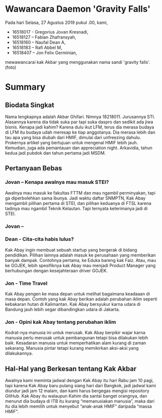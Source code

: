 # Wawancara Daemon 'Gravity Falls'
Pada hari Selasa, 27 Agustus 2019 pukul .00, kami,
- 16518017 - Gregorius Jovan Kresnadi,
- 16518127 – Fabian Zhafransyah,
- 16518160 – Naufal Dean A,
- 16518183 – Rafi Abbel M,
- 16518407 – Jon Felix Germinian,

mewawancarai kak Akbar yang menggunakan nama sandi 'gravity falls'.
(foto)
# Summary
## Biodata Singkat
  Nama lengkapnya adalah Akbar Ghifari. Nimnya 18218011. Jurusannya STI. Alasannya karena dia tidak suka par tapi suka daspro dan sedikit ada jiwa bisnis. Kenapa jadi kahim? Karena dulu ikut LFM, terus dia merasa budaya di LFM itu budaya udah meresap ke tiap anggotanya. Dia merasa lebih dan tau apa yang bisa diubah dari HMIF, dimulai dari unfreezing dahulu. Prokernya artikel yang bertujuan untuk mengenal HMIF lebih jauh. Kemudian, juga ada pemantauan dan appreciation night. Arkavidia, tahun kedua jadi pubdok dan tahun pertama jadi MSDM.

## Pertanyaan Bebas

### Jovan – Kenapa awalnya mau masuk STEI?
Awalnya mau masuk ke fakultas FTTM dan mau ngambil perminyakan, tapi ga diperbolehkan sama ibunya. Jadi waktu daftar SNMPTN, Kak Abay mengambil pilihan pertama di STEI, dan pilihan keduanya di FTSL karena tadinya mau ngambil Teknik Kelautan. Tapi ternyata keterimanya jadi di STEI.

### Jovan – 

### Dean - Cita-cita habis lulus?
Kak Abay ingin membuat sebuah startup yang bergerak di bidang pendidikan. Pilihan lainnya adalah masuk ke perusahaan yang memberikan banyak dampak. Contohnya pertama, ke Eduka bareng kak Faiz. Atau, mau ke GOJEK, lebih spesifiknya kak Abay mau menjadi Product Manager yang berhubungan dengan kesejahteraan driver GOJEK.

### Jon - Time Travel
Kak Abay pengen ke masa depan untuk melihat bagaimana keadaaan di masa depan. Contoh yang kak Abay berikan adalah perubahan iklim seperti kebakaran hutan di Kalimantan. Kak Abay bersyukur karna udara di Bandung jauh lebih segar dibandingkan udara di Jakarta.

### Jon - Opini kak Abay tentang perubahan iklim
Kodrat-nya manusia ini untuk merusak. Kak Abay berpikir wajar karna manusia perlu merusak untuk pembangunan tetapi bisa dilakukan lebih baik. Kesadaran manusia untuk memperhatikan alam kurang di zaman sekarang. Manusia pintar tetapi kurang memikirkan aksi-aksi yang dilakukannya. 

## Hal-Hal yang Berkesan tentang Kak Akbar

 Awalnya kami meminta jadwal dengan Kak Abay itu hari Rabu jam 10 pagi, tapi karena Kak Abay baru pulang siang hari dari Bangkok, jadi jadwal kami diundur jadi jam 12 malam, dan kami harus bergegas mengisi repository GitHub. Kak Abay itu walaupun Kahim dia santai banget orangnya, dan menurut dia budaya di ITB itu kurang “memanusiakan manusia”, maka dari itu dia lebih memilih untuk menyebut “anak-anak HMIF” daripada “massa HMIF”.
